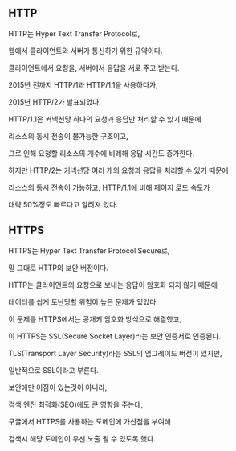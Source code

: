 ## HTTP

HTTP는 Hyper Text Transfer Protocol로,

웹에서 클라이언트와 서버가 통신하기 위한 규약이다.

클라이언트에서 요청을, 서버에서 응답을 서로 주고 받는다.

2015년 전까지 HTTP/1과 HTTP/1.1을 사용하다가,

2015년 HTTP/2가 발표되었다.

HTTP/1.1은 커넥션당 하나의 요청과 응답만 처리할 수 있기 때문에

리소스의 동시 전송이 불가능한 구조이고,

그로 인해 요청할 리소스의 개수에 비례해 응답 시간도 증가한다.

하지만 HTTP/2는 커넥션당 여러 개의 요청과 응답을 처리할 수 있기 때문에

리소스의 동시 전송이 가능하고, HTTP/1.1에 비해 페이지 로드 속도가

대략 50%정도 빠르다고 알려져 있다.

## HTTPS

HTTPS는 Hyper Text Transfer Protocol Secure로,

말 그대로 HTTP의 보안 버전이다.

HTTP는 클라이언트의 요청으로 보내는 응답이 암호화 되지 않기 때문에

데이터를 쉽게 도난당할 위험이 높은 문제가 있었다.

이 문제를 HTTPS에서는 공개키 암호화 방식으로 해결했고,

이 HTTPS는 SSL(Secure Socket Layer)라는 보안 인증서로 인증된다.

TLS(Transport Layer Security)라는 SSL의 업그레이드 버전이 있지만,

일반적으로 SSL이라고 부른다.

보안에만 이점이 있는것이 아니라,

검색 엔진 최적화(SEO)에도 큰 영향을 주는데,

구글에서 HTTPS를 사용하는 도메인에 가산점을 부여해

검색시 해당 도메인이 우선 노출 될 수 있도록 했다.
